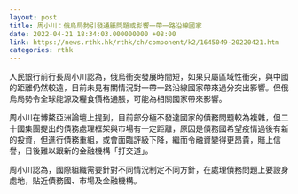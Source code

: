 ```yaml
---
layout: post
title: 周小川：俄烏局勢引發通脹問題或影響一帶一路沿線國家
date: 2022-04-21 18:34:03.000000000 +08:00
link: https://news.rthk.hk/rthk/ch/component/k2/1645049-20220421.htm
categories: rthk
---
```


人民銀行前行長周小川認為，俄烏衝突發展時間短，如果只屬區域性衝突，與中國的距離仍然較遠，目前未見有關情況對一帶一路沿線國家帶來過分突出影響。但俄烏局勢令全球能源及糧食價格通脹，可能為相關國家帶來影響。

周小川在博鰲亞洲論壇上提到，目前部分極不發達國家的債務問題較為複雜，但二十國集團提出的債務處理框架與市場有一定距離，原因是債務國希望疫情過後有新的投資，但進行債務重組，或會面臨評級下降，繼而令融資變得更昂貴，賠上信譽，日後難以跟新的金融機構「打交道」。

周小川認為，國際組織需要針對不同情況制定不同方針，在處理債務問題上要設身處地，貼近債務國、市場及金融機構。
